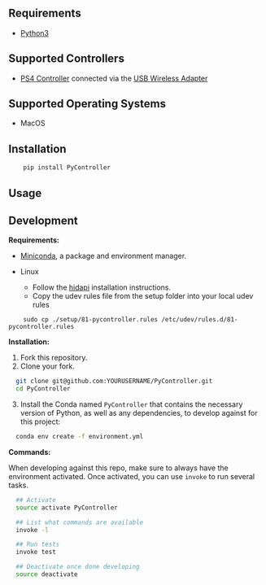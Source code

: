 ## Requirements

- [Python3](https://www.python.org/downloads/)


## Supported Controllers

- [PS4 Controller](https://www.playstation.com/en-us/explore/accessories/gaming-controllers/dualshock-4/) connected via the [USB Wireless Adapter](https://www.playstation.com/en-us/explore/accessories/gaming-controllers/dualshock-4-usb-wireless-adaptor/)


## Supported Operating Systems

- MacOS


## Installation

```bash
    pip install PyController
```


## Usage



## Development

**Requirements:**
- [Miniconda](https://conda.io/docs/user-guide/install/index.html), a package and environment manager.

- Linux
  - Follow the [hidapi](https://github.com/trezor/cython-hidapi#description) installation instructions.
  - Copy the udev rules file from the setup folder into your local udev rules

```
    sudo cp ./setup/81-pycontroller.rules /etc/udev/rules.d/81-pycontroller.rules
```

**Installation:**
  1. Fork this repository.
  2. Clone your fork.

```bash
  git clone git@github.com:YOURUSERNAME/PyController.git
  cd PyController
```

  3. Install the Conda named `PyController` that contains the necessary version of Python, as well as any dependencies, to develop against for this project:

```bash
  conda env create -f environment.yml
```


**Commands:**

When developing against this repo, make sure to always have the environment activated. Once activated, you can use `invoke` to run several tasks.

```bash
  ## Activate
  source activate PyController

  ## List what commands are available
  invoke -l

  ## Run tests
  invoke test

  ## Deactivate once done developing
  source deactivate

```
